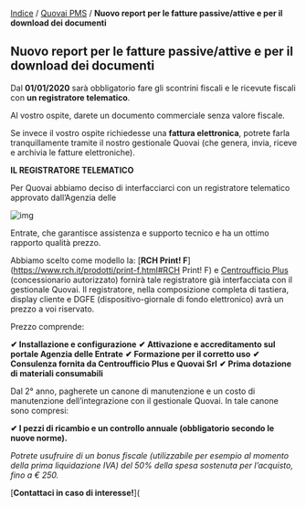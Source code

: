 [Indice](index.md) / [Quovai PMS](quovai-pms-it.md) / **Nuovo report per le fatture passive/attive e per il download dei documenti**

## Nuovo report per le fatture passive/attive e per il download dei documenti

Dal **01/01/2020** sarà obbligatorio fare gli scontrini fiscali e le ricevute fiscali con **un registratore telematico**.

Al vostro ospite, darete un documento commerciale senza valore fiscale.

Se invece il vostro ospite richiedesse una **fattura elettronica**, potrete farla tranquillamente tramite il nostro gestionale Quovai (che genera, invia, riceve e archivia le fatture elettroniche).

**IL REGISTRATORE TELEMATICO**

Per Quovai abbiamo deciso di interfacciarci con un registratore telematico approvato dall’Agenzia delle 

![img](https://blog.quovai.com/wp-content/uploads/2019/11/RCH-printF-1-300x261.png) 

Entrate, che garantisce assistenza e supporto tecnico e ha un ottimo rapporto qualità prezzo.

Abbiamo scelto come modello la: [**RCH Print! F**](https://www.rch.it/prodotti/print-f.html#RCH Print! F) e [Centroufficio Plus](http://www.centroufficioplus.it/) (concessionario autorizzato) fornirà tale registratore già interfacciata con il gestionale Quovai. Il registratore, nella composizione completa di tastiera, display cliente e DGFE (dispositivo-giornale di fondo elettronico) avrà un prezzo a voi riservato.

Prezzo comprende:

**✔ Installazione e configurazione**
**✔ Attivazione e accreditamento sul portale Agenzia delle Entrate**
**✔ Formazione per il corretto uso**
**✔ Consulenza fornita da Centroufficio Plus e Quovai Srl**
**✔ Prima dotazione di materiali consumabili**

Dal 2° anno, pagherete un canone di manutenzione e un costo di manutenzione dell’integrazione con il gestionale Quovai. In tale canone sono compresi:

**✔ I pezzi di ricambio e un controllo annuale (obbligatorio secondo le nuove norme).**

*Potrete usufruire di un bonus fiscale (utilizzabile per esempio al momento della prima liquidazione IVA) del 50% della spesa sostenuta per l’acquisto, fino a € 250.*

[**Contattaci in caso di interesse!**](